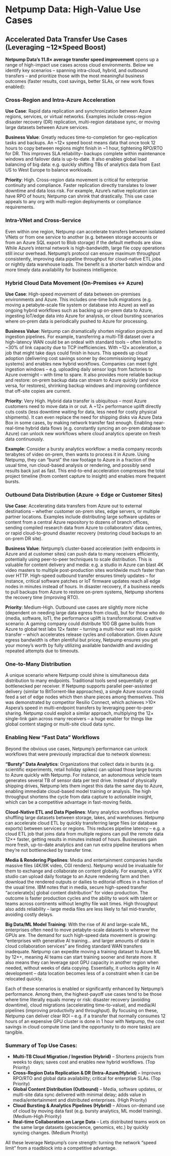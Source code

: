 # Netpump Data: High-Value Use Cases

## Accelerated Data Transfer Use Cases (Leveraging ~12×Speed Boost)

**Netpump Data’s 11.8× average transfer speed improvement** opens up a range of high-impact use cases across cloud environments. Below we identify key scenarios – spanning intra-cloud, hybrid, and outbound transfers – and prioritize those with the most meaningful business outcomes (faster results, cost savings, better SLAs, or new work flows enabled):

### Cross-Region and Intra-Azure Acceleration

**Use Case**: Rapid data replication and synchronization between Azure regions, services, or virtual networks. Examples include cross-region disaster recovery (DR) replication, multi-region database sync, or moving large datasets between Azure services.

**Business Value**: Greatly reduces time-to-completion for geo-replication tasks and backups. An ~12× speed boost means data that once took 12 hours to copy between regions might finish in ~1 hour, tightening RPO/RTO for DR. This improves SLA reliability– backups complete within maintenance windows and failover data is up-to-date. It also enables global load balancing of big data: e.g. quickly shifting TBs of analytics data from East US to West Europe to balance workloads.

**Priority**: High. Cross-region data movement is critical for enterprise continuity and compliance. Faster replication directly translates to lower downtime and data loss risk. For example, Azure’s native replication can have RPO of hours; Netpump can shrink that drastically. This use case appeals to any org with multi-region deployments or compliance requirements.

### Intra-VNet and Cross-Service

Even within one region, Netpump can accelerate transfers between isolated VNets or from one service to another (e.g. between storage accounts or from an Azure SQL export to Blob storage) if the default methods are slow. While Azure’s internal network is high-bandwidth, large file copy operations still incur overhead. Netpump’s protocol can ensure maximum throughput consistently, improving data pipeline throughput for cloud-native ETL jobs or nightly data warehouse loads. The benefit is a shorter batch window and more timely data availability for business intelligence.

### Hybrid Cloud Data Movement (On-Premises ↔ Azure)

**Use Case**: High-speed movement of data between on-premises environments and Azure. This includes one-time bulk migrations (e.g. moving a petabyte-scale file system or database into Azure) as well as ongoing hybrid workflows such as backing up on-prem data to Azure, ingesting IoT/edge data into Azure for analysis, or cloud bursting scenarios where on-prem data is periodically pushed to Azure for processing.

**Business Value**: Netpump can dramatically shorten migration projects and ingestion pipelines. For example, transferring a multi-TB dataset over a high-latency WAN could be an ordeal with standard tools – often limited to ~30% of link capacity due to TCP inefficiencies. With ~12× acceleration, a job that might take days could finish in hours. This speeds up cloud adoption (delivering cost savings sooner by decommissioning legacy systems) and enables new hybrid workflows. Companies can meet tight ingestion windows – e.g. uploading daily sensor logs from factories to Azure overnight – with time to spare. It also provides more reliable backup and restore: on-prem backup data can stream to Azure quickly (and vice versa, for restores), shrinking backup windows and improving confidence that off-site copies are current.

**Priority**: Very High. Hybrid data transfer is ubiquitous – most Azure customers need to move data in or out. A ~12× performance uplift directly cuts costs (less downtime waiting for data, less need for costly physical shipments). It can even replace the need for shipping disks via Azure Data Box in some cases, by making network transfer fast enough. Enabling near-real-time hybrid data flows (e.g. constantly syncing an on-prem database to Azure) can unlock new workflows where cloud analytics operate on fresh data continuously.

**Example**: Consider a bursty analytics workflow: a media company records terabytes of video on-prem, then wants to process it in Azure. Using Netpump, they can “burst” the raw footage to Azure in a fraction of the usual time, run cloud-based analysis or rendering, and possibly send results back just as fast. This end-to-end acceleration compresses the total project timeline (from content capture to insight) and enables more frequent bursts.

### Outbound Data Distribution (Azure → Edge or Customer Sites)

**Use Case**: Accelerating data transfers from Azure out to external destinations – whether customer on-prem sites, edge servers, or multiple partner locations. Examples include distributing large software updates or content from a central Azure repository to dozens of branch offices, sending compiled research data from Azure to collaborators’ data centres, or rapid cloud-to-ground disaster recovery (restoring cloud backups to an on-prem DR site).

**Business Value**: Netpump’s cluster-based acceleration (with endpoints in Azure and at customer sites) can push data to many receivers efficiently, potentially using peer-to-peer techniques to scale distribution. This is valuable for content delivery and media: e.g. a studio in Azure can blast 4K video masters to multiple post-production sites worldwide much faster than over HTTP. High-speed outbound transfer ensures timely updates – for instance, critical software patches or IoT firmware updates reach all edge nodes in minutes instead of hours. In disaster recovery, if a business needs to pull backups from Azure to restore on-prem systems, Netpump shortens the recovery time (improving RTO).

**Priority**: Medium-High. Outbound use cases are slightly more niche (dependent on needing large data egress from cloud), but for those who do (media, software, IoT), the performance uplift is transformational. Creative scenario: A gaming company could distribute 100 GB game builds from Azure to global test labs 12× faster – turning a multi-hour wait into a quick transfer – which accelerates release cycles and collaboration. Given Azure egress bandwidth is often plentiful but pricey, Netpump ensures you get your money’s worth by fully utilizing available bandwidth and avoiding repeated attempts due to timeouts.

### One-to-Many Distribution

A unique scenario where Netpump could shine is simultaneous data distribution to many endpoints. Traditional tools send sequentially or get bottlenecked per receiver. If Netpump supports parallel peer-assisted delivery (similar to BitTorrent-like approaches), a single Azure source could feed a set of edge nodes which then share pieces among themselves. This was demonstrated by competitor Resilio Connect, which achieves >10× Aspera’s speed in multi-endpoint transfers by leveraging peer-to-peer sharing. Netpump could exploit a similar approach, multiplying the 12× single-link gain across many receivers – a huge enabler for things like global content staging or multi-site cloud data sync.

### Enabling New “Fast Data” Workflows

Beyond the obvious use cases, Netpump’s performance can unlock workflows that were previously impractical due to network slowness:

**“Bursty” Data Analytics**: Organizations that collect data in bursts (e.g. scientific experiments, retail holiday spikes) can upload those large bursts to Azure quickly with Netpump. For instance, an autonomous vehicle team generates several TB of sensor data per test drive. Instead of physically shipping drives, Netpump lets them ingest this data the same day to Azure, enabling immediate cloud-based model training or analysis. The high throughput shortens the cycle from data capture to actionable insight, which can be a competitive advantage in fast-moving fields.

**Cloud-Native ETL and Data Pipelines**: Many analytics workflows involve shuffling large datasets between storage, lakes, and warehouses. Netpump can accelerate cloud ETL by quickly transferring large files (or database exports) between services or regions. This reduces pipeline latency – e.g. a cloud ETL job that joins data from multiple regions can pull the remote data 12×+ faster, getting results in minutes instead of hours. Businesses gain more fresh, up-to-date analytics and can run extra pipeline iterations when they’re not bottlenecked by transfer time.

**Media & Rendering Pipelines**: Media and entertainment companies handle massive files (4K/8K video, CGI renders). Netpump would be invaluable for them to exchange and collaborate on content globally. For example, a VFX studio can upload daily footage to an Azure rendering farm and then download the rendered outputs or dailies to editorial offices in a fraction of the usual time. IBM notes that in media, secure high-speed transfer “accelerate[s] global content distribution” for video production. The outcome is faster production cycles and the ability to work with talent or teams across continents without lengthy file wait times. High throughput also adds reliability – large media files are less likely to fail mid-transfer, avoiding costly delays.

**Big Data/ML Model Training**: With the rise of AI and large-scale ML, enterprises often need to move petabyte-scale datasets to wherever the GPUs are. The demand for such high-speed data movement is growing: “enterprises with generative AI training… and larger amounts of data in cloud collaboration services” are finding standard WAN transfers inadequate. Netpump can expedite moving a training dataset to Azure ML by 12×+, meaning AI teams can start training sooner and iterate more. It also means they can leverage spot GPU capacity in another region when needed, without weeks of data copying. Essentially, it unlocks agility in AI development – data location becomes less of a constraint when it can be relocated quickly.

Each of these scenarios is enabled or significantly enhanced by Netpump’s performance. Among them, the highest-payoff use cases tend to be those where time literally equals money or risk: disaster recovery (avoiding downtime), cloud migrations (accelerating time-to-value), and media/AI pipelines (improving productivity and throughput). By focusing on these, Netpump can deliver clear ROI – e.g. if a transfer that normally consumes 12 hours of an expensive GPU cluster is done in 1 hour with Netpump, the cost savings in cloud compute time (and the opportunity to do more tasks) are tangible.

### Summary of Top Use Cases:

- **Multi-TB Cloud Migration / Ingestion (Hybrid)** – Shortens projects from weeks to days; saves cost and enables new hybrid workflows. (Top Priority)
- **Cross-Region Data Replication & DR (Intra-Azure/Hybrid)** – Improves RPO/RTO and global data availability; critical for enterprise SLAs. (Top Priority)
- **Global Content Distribution (Outbound)** – Media, software updates, or multi-site data sync delivered with minimal delay; adds value in media/entertainment and distributed enterprises. (High Priority)
- **Cloud Bursting & Analytics Pipelines (Hybrid)** – Allows on-demand use of cloud by moving data fast (e.g. bursty analytics, ML model training). (Medium-High Priority)
- **Real-time Collaboration on Large Data** – Lets distributed teams work on the same large datasets (geoscience, genomics, etc.) by quickly syncing changes. (Medium Priority)

All these leverage Netpump’s core strength: turning the network “speed limit” from a roadblock into a competitive advantage.

